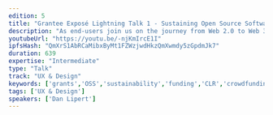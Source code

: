 ```yaml
---
edition: 5
title: "Grantee Exposé Lightning Talk 1 - Sustaining Open Source Software GITCOIN"
description: "As end-users join us on the journey from Web 2.0 to Web 3.0 they will encounter a new suite of tools, terminology, and ways of thinking. The way you architect your app will have massive implications for your users, and developers need to balance the tradeoffs between decentralization and maintaining a good user experience. In this talk, Gitcoin VP of Engineering Dan Lipert will discuss the tools and techniques Web 3.0 developers can use to make their users' lives easier, while still maintaining decentralization and privacy. He'll go over the advantages and disadvantages of tools like decentralizated storage, blockchain metadata caches, running your own nodes, and using public blockchain explorers. As you create your next generation web application, you'll need to decide how to keep your userbase's data safe and private, without sacrificing usability - come to this panel to learn about the tools available to you and how best to utilize them."
youtubeUrl: "https://youtu.be/-njKmIrcE1I"
ipfsHash: "QmXrS1AbRCaMibxByMt1FZWzjwdHkzQmXwmdy5zGpdmJk7"
duration: 639
expertise: "Intermediate"
type: "Talk"
track: "UX & Design"
keywords: ['grants','OSS','sustainability','funding','CLR','crowdfunding','technical']
tags: ['UX & Design']
speakers: ['Dan Lipert']
---
```

